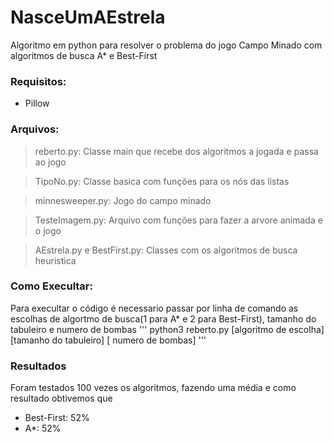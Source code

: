 # NasceUmAEstrela

 Algoritmo em python para resolver o problema do jogo Campo Minado com algoritmos de busca A* e Best-First

### Requisitos:
- Pillow

### Arquivos:
>reberto.py: Classe main que recebe dos algoritmos a jogada e passa ao jogo

>TipoNo.py: Classe basica com funções para os nós das listas

>minnesweeper.py: Jogo do campo minado

>TesteImagem.py: Arquivo com funções para fazer a arvore animada e o jogo

>AEstrela.py e BestFirst.py: Classes com os algoritmos de busca heuristica

### Como Execultar:
Para execultar o código é necessario passar por linha de comando as escolhas de algortmo de busca(1 para A* e 2 para Best-First), tamanho do tabuleiro e numero de bombas
'''
python3 reberto.py [algoritmo de escolha] [tamanho do tabuleiro] [ numero de bombas]
'''
### Resultados
Foram testados 100 vezes os algoritmos, fazendo uma média e como resultado obtivemos que
- Best-First: 52%
- A*:  52%
